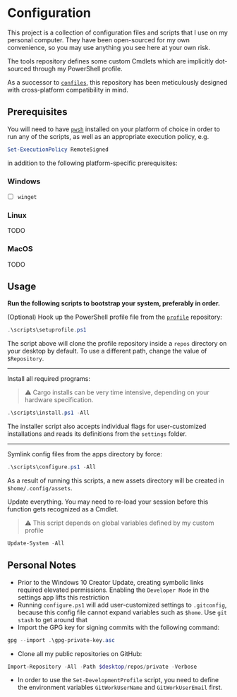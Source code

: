 # Configuration

This project is a collection of configuration files and scripts that I use on my
personal computer. They have been open-sourced for my own convenience, so you may
use anything you see here at your own risk.

The tools repository defines some custom Cmdlets which are implicitly dot-sourced
through my PowerShell profile.

As a successor to
[`confiles`](https://github.com/StefanGreve/confiles),
this repository has been meticulously designed with cross-platform compatibility
in mind.

## Prerequisites

You will need to have [`pwsh`](https://github.com/PowerShell/PowerShell) installed
on your platform of choice in order to run any of the scripts, as well as an
appropriate execution policy, e.g.

```powershell
Set-ExecutionPolicy RemoteSigned
```

in addition to the following platform-specific prerequisites:

### Windows

- [ ] `winget`

### Linux

TODO

### MacOS

TODO

## Usage

**Run the following scripts to bootstrap your system, preferably in order.**

(Optional) Hook up the PowerShell profile file from the
[`profile`](https://github.com/StefanGreve/profile)
repository:

```powershell
.\scripts\setuprofile.ps1
```

The script above will clone the profile repository inside a `repos` directory on
your desktop by default. To use a different path, change the value of `$Repository`.

---

Install all required programs:

> ⚠ Cargo installs can be very time intensive, depending on your hardware specification.

```powershell
.\scripts\install.ps1 -All
```

The installer script also accepts individual flags for user-customized installations
and reads its definitions from the `settings` folder.

---

Symlink config files from the apps directory by force:

```powershell
.\scripts\configure.ps1 -All
```

As a result of running this scripts, a new assets directory will be created in
`$home/.config/assets`.

Update everything. You may need to re-load your session before this function gets
recognized as a Cmdlet.

> ⚠ This script depends on global variables defined by my custom profile

```powershell
Update-System -All
```

## Personal Notes

- Prior to the Windows 10 Creator Update, creating symbolic links required elevated
  permissions. Enabling the `Developer Mode` in the settings app lifts this restriction
- Running `configure.ps1` will add user-customized settings to `.gitconfig`, because
  this config file cannot expand variables such as `$home`. Use `git stash` to get
  around that
- Import the GPG key for signing commits with the following command:

```powershell
gpg --import .\gpg-private-key.asc
```

- Clone all my public repositories on GitHub:

```powershell
Import-Repository -All -Path $desktop/repos/private -Verbose
```

- In order to use the `Set-DevelopmentProfile` script, you need to define the
  environment variables `GitWorkUserName` and `GitWorkUserEmail` first.
